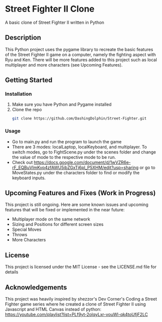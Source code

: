 # Street Fighter II Clone

A basic clone of Street Fighter II written in Python

## Description

This Python project uses the pygame library to recreate the basic features of the Street Fighter II game on a computer, namely the fighting aspect with Ryu and Ken. There will be more features added to this project such as local multiplayer and more characters (see Upcoming Features).

## Getting Started

### Installation

1. Make sure you have Python and Pygame installed
2. Clone the repo
   ```sh
   git clone https://github.com/DashingDolphin/Street-Fighter.git
   ```

### Usage

- Go to main.py and run the program to launch the game
- There are 3 modes: localLaptop, localKeyboard, and multiplayer. To switch modes, go to FightScene.py under the scenes folder and change the value of mode to the respective mode to be run.
- Check out https://docs.google.com/document/d/1wVZR6e-rF_EQBuVImKvp4zfAWU5ibZGxTj6pl_P5XHM/edit?usp=sharing or go to MoveStates.py under the characters folder to find or modify the keyboard inputs.

## Upcoming Features and Fixes (Work in Progress)

This project is still ongoing. Here are some known issues and upcoming features that will be fixed or implemented in the near future:

- Multiplayer mode on the same network
- Sizing and Positions for different screen sizes
- Special Moves
- Throws
- More Characters

## License

This project is licensed under the MIT License - see the LICENSE.md file for details

## Acknowledgements

This project was heavily inspired by shezzor's Dev Corner's Coding a Street Fighter game series where he created a clone of Street Fighter II using Javascript and HTML Canvas instead of python: https://youtube.com/playlist?list=PLf9yt-2olqyLxr-vouWl-qk4toUfjF2LC
